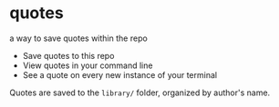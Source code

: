 # quotes
a way to save quotes within the repo

- Save quotes to this repo
- View quotes in your command line 
- See a quote on every new instance of your terminal

Quotes are saved to the `library/` folder, organized by author's name. 
